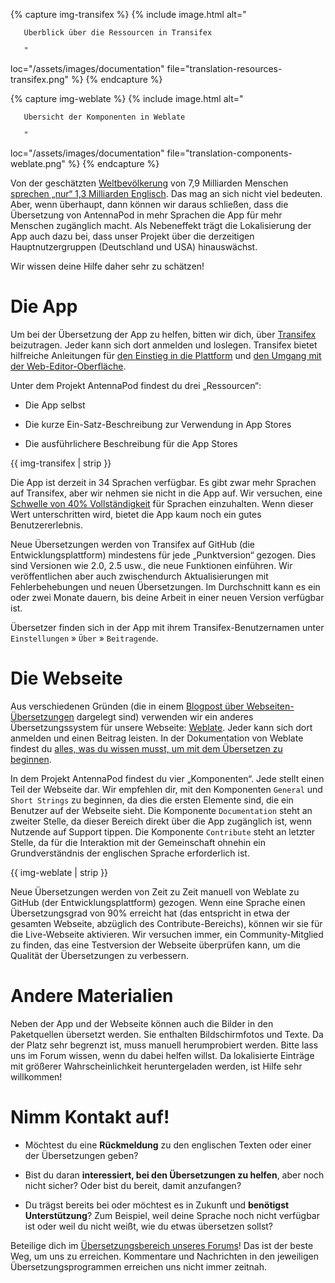 {% capture img-transifex %} {% include image.html alt="

       Überblick über die Ressourcen in Transifex

       "

loc="/assets/images/documentation" file="translation-resources-transifex.png" %} {% endcapture %}

{% capture img-weblate %} {% include image.html alt="

       Übersicht der Komponenten in Weblate

       "

loc="/assets/images/documentation" file="translation-components-weblate.png" %} {% endcapture %}

Von der geschätzten [Weltbevölkerung](https://en.wikipedia.org/wiki/World_population) von 7,9 Milliarden Menschen [sprechen „nur“ 1,3 Milliarden Englisch](https://www.ethnologue.com/guides/ethnologue200). Das mag an sich nicht viel bedeuten. Aber, wenn überhaupt, dann können wir daraus schließen, dass die Übersetzung von AntennaPod in mehr Sprachen die App für mehr Menschen zugänglich macht. Als Nebeneffekt trägt die Lokalisierung der App auch dazu bei, dass unser Projekt über die derzeitigen Hauptnutzergruppen (Deutschland und USA) hinauswächst.

Wir wissen deine Hilfe daher sehr zu schätzen!

# Die App

Um bei der Übersetzung der App zu helfen, bitten wir dich, über [Transifex](https://www.transifex.com/antennapod/antennapod/) beizutragen. Jeder kann sich dort anmelden und loslegen. Transifex bietet hilfreiche Anleitungen für [den Einstieg in die Plattform](https://docs.transifex.com/getting-started-1/translators) und [den Umgang mit der Web-Editor-Oberfläche](https://docs.transifex.com/translation/translating-with-the-web-editor).

Unter dem Projekt AntennaPod findest du drei „Ressourcen“:

- Die App selbst

- Die kurze Ein-Satz-Beschreibung zur Verwendung in App Stores

- Die ausführlichere Beschreibung für die App Stores

{{ img-transifex | strip }}

Die App ist derzeit in 34 Sprachen verfügbar. Es gibt zwar mehr Sprachen auf Transifex, aber wir nehmen sie nicht in die App auf. Wir versuchen, eine [Schwelle von 40% Vollständigkeit](https://github.com/AntennaPod/AntennaPod/pull/4112) für Sprachen einzuhalten. Wenn dieser Wert unterschritten wird, bietet die App kaum noch ein gutes Benutzererlebnis.

Neue Übersetzungen werden von Transifex auf GitHub (die Entwicklungsplattform) mindestens für jede „Punktversion“ gezogen. Dies sind Versionen wie 2.0, 2.5 usw., die neue Funktionen einführen. Wir veröffentlichen aber auch zwischendurch Aktualisierungen mit Fehlerbehebungen und neuen Übersetzungen. Im Durchschnitt kann es ein oder zwei Monate dauern, bis deine Arbeit in einer neuen Version verfügbar ist.

Übersetzer finden sich in der App mit ihrem Transifex-Benutzernamen unter `Einstellungen` » `Über` » `Beitragende`.

# Die Webseite

Aus verschiedenen Gründen (die in einem [Blogpost über Webseiten-Übersetzungen](/blog/2022/01/website-translations) dargelegt sind) verwenden wir ein anderes Übersetzungssystem für unsere Webseite: [Weblate](https://hosted.weblate.org/projects/antennapod/). Jeder kann sich dort anmelden und einen Beitrag leisten. In der Dokumentation von Weblate findest du [alles, was du wissen musst, um mit dem Übersetzen zu beginnen](https://docs.weblate.org/de/latest/user/translating.html).

In dem Projekt AntennaPod findest du vier „Komponenten“. Jede stellt einen Teil der Webseite dar. Wir empfehlen dir, mit den Komponenten `General` und `Short Strings` zu beginnen, da dies die ersten Elemente sind, die ein Benutzer auf der Webseite sieht. Die Komponente `Documentation` steht an zweiter Stelle, da dieser Bereich direkt über die App zugänglich ist, wenn Nutzende auf Support tippen. Die Komponente `Contribute` steht an letzter Stelle, da für die Interaktion mit der Gemeinschaft ohnehin ein Grundverständnis der englischen Sprache erforderlich ist.

{{ img-weblate | strip }}

Neue Übersetzungen werden von Zeit zu Zeit manuell von Weblate zu GitHub (der Entwicklungsplattform) gezogen. Wenn eine Sprache einen Übersetzungsgrad von 90% erreicht hat (das entspricht in etwa der gesamten Webseite, abzüglich des Contribute-Bereichs), können wir sie für die Live-Webseite aktivieren. Wir versuchen immer, ein Community-Mitglied zu finden, das eine Testversion der Webseite überprüfen kann, um die Qualität der Übersetzungen zu verbessern.

# Andere Materialien

Neben der App und der Webseite können auch die Bilder in den Paketquellen übersetzt werden. Sie enthalten Bildschirmfotos und Texte. Da der Platz sehr begrenzt ist, muss manuell herumprobiert werden. Bitte lass uns im Forum wissen, wenn du dabei helfen willst. Da lokalisierte Einträge mit größerer Wahrscheinlichkeit heruntergeladen werden, ist Hilfe sehr willkommen!

# Nimm Kontakt auf!

* Möchtest du eine **Rückmeldung** zu den englischen Texten oder einer der Übersetzungen geben?

* Bist du daran **interessiert, bei den Übersetzungen zu helfen**, aber noch nicht sicher? Oder bist du bereit, damit anzufangen?

* Du trägst bereits bei oder möchtest es in Zukunft und **benötigst Unterstützung**? Zum Beispiel, weil deine Sprache noch nicht verfügbar ist oder weil du nicht weißt, wie du etwas übersetzen sollst?

Beteilige dich im [Übersetzungsbereich unseres Forums](https://forum.antennapod.org/c/translations/11)! Das ist der beste Weg, um uns zu erreichen. Kommentare und Nachrichten in den jeweiligen Übersetzungsprogrammen erreichen uns nicht immer zeitnah.
